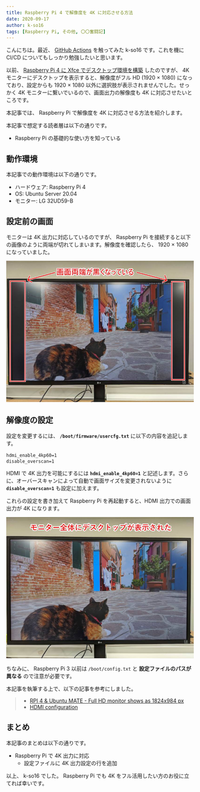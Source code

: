 ```yaml
---
title: Raspberry Pi 4 で解像度を 4K に対応させる方法
date: 2020-09-17
author: k-so16
tags: [Raspberry Pi, その他, 〇〇奮闘記]
---
```


こんにちは。最近、 [GitHub Actions](https://docs.github.com/en/actions) を触ってみた k-so16 です。これを機に CI/CD についてもしっかり勉強したいと思います。

以前、 [Raspberry Pi 4 に Xfce でデスクトップ環境を構築](/setting-ubuntu-desktop-environment-on-raspberry-pi/) したのですが、 4K モニターにデスクトップを表示すると、解像度がフル HD (1920 × 1080) になっており、設定からも 1920 × 1080 以外に選択肢が表示されませんでした。せっかく 4K モニターに繋いでいるので、画面出力の解像度も 4K に対応させたいところです。

本記事では、 Raspberry Pi で解像度を 4K に対応させる方法を紹介します。

本記事で想定する読者層は以下の通りです。

- Raspberry Pi の基礎的な使い方を知っている

## 動作環境

本記事での動作環境は以下の通りです。

- ハードウェア: Raspberry Pi 4
- OS: Ubuntu Server 20.04
- モニター: LG 32UD59-B

## 設定前の画面

モニターは 4K 出力に対応しているのですが、 Raspberry Pi を接続すると以下の画像のように両端が切れてしまいます。解像度を確認したら、 1920 × 1080 になっていました。

![両端が黒く画面全体が使われていない](images/4k-resolution-on-raspberry-pi-4-1.png "両端が黒く画面全体が使われていない")

## 解像度の設定

設定を変更するには、 **`/boot/firmware/usercfg.txt`** に以下の内容を追記します。

```
hdmi_enable_4kp60=1
disable_overscan=1
```

HDMI で 4K 出力を可能にするには **`hdmi_enable_4kp60=1`** と記述します。さらに、オーバースキャンによって自動で画面サイズを変更されないように **`disable_overscan=1`** も設定に加えます。

これらの設定を書き加えて Raspberry Pi を再起動すると、HDMI 出力での画面出力が 4K になります。

![再起動後に画面全体にデスクトップが表示された](images/4k-resolution-on-raspberry-pi-4-2.png "再起動後に画面全体にデスクトップが表示された")

ちなみに、 Raspberry Pi 3 以前は `/boot/config.txt` と **設定ファイルのパスが異なる** ので注意が必要です。


本記事を執筆する上で、以下の記事を参考にしました。

> - [RPI 4 &amp; Ubuntu MATE - Full HD monitor shows as 1824x984 px](https://www.dedoimedo.com/computers/rpi4-ubuntu-mate-fix-screen-resolution.html)
> - [HDMI configuration](https://www.raspberrypi.org/documentation/configuration/hdmi-config.md)

## まとめ

本記事のまとめは以下の通りです。

- Raspberry Pi で 4K 出力に対応
    - 設定ファイルに 4K 出力設定の行を追加

以上、 k-so16 でした。 Raspberry Pi でも 4K をフル活用したい方のお役に立てれば幸いです。